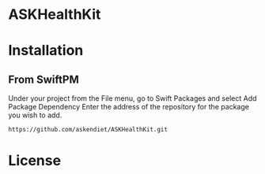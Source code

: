 # ASKHealthKit

# Installation
## From SwiftPM
Under your project from the File menu, go to Swift Packages and select Add Package Dependency
Enter the address of the repository for the package you wish to add.

```
https://github.com/askendiet/ASKHealthKit.git
```

# License
